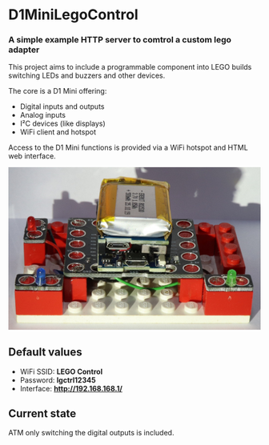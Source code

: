 # D1MiniLegoControl
### A simple example HTTP server to comtrol a custom lego adapter


This project aims to include a programmable component into LEGO builds switching LEDs and buzzers and other devices.

The core is a D1 Mini offering:

* Digital inputs and outputs
* Analog inputs
* I²C devices (like displays)
* WiFi client and hotspot

Access to the D1 Mini functions is provided via a WiFi hotspot and HTML web interface. 

![Build example](LegoBuilt.JPG)

## Default values

* WiFi SSID: **LEGO Control**
* Password: **lgctrl12345**
* Interface: **http://192.168.168.1/**

## Current state

ATM only switching the digital outputs is included.
